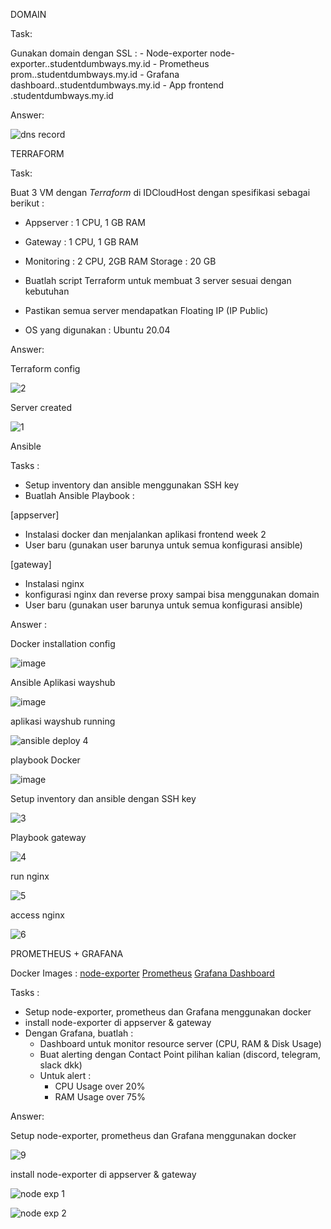 DOMAIN

Task:

Gunakan domain dengan SSL :
     - Node-exporter
node-exporter.<nama>.studentdumbways.my.id
        -  Prometheus
prom.<nama>.studentdumbways.my.id
         -  Grafana
dashboard.<nama>.studentdumbways.my.id
          -  App frontend
<nama>.studentdumbways.my.id

Answer:
     
![dns record](https://github.com/bonbonz000/devops16-dw-bani/assets/91004163/9cc44b57-932c-4ad9-a840-8fdec36c45e4)


TERRAFORM

Task:

Buat 3 VM dengan *Terraform* di IDCloudHost dengan spesifikasi sebagai berikut :
   - Appserver : 1 CPU, 1 GB RAM
   - Gateway : 1 CPU, 1 GB RAM
   - Monitoring : 2 CPU, 2GB RAM
    Storage : 20 GB
     
- Buatlah script Terraform untuk membuat 3 server sesuai dengan kebutuhan
- Pastikan semua server mendapatkan Floating IP (IP Public)
- OS yang digunakan : Ubuntu 20.04


Answer:

Terraform config
     
![2](https://user-images.githubusercontent.com/91004163/236704086-196152eb-a091-4642-a5d5-e19f252ddfb3.PNG)


 Server created
     
![1](https://user-images.githubusercontent.com/91004163/236704084-e8e70950-48e6-4e1e-a891-4ba88764f234.PNG)

     
     
Ansible
     
Tasks :
- Setup inventory dan ansible menggunakan SSH key
- Buatlah Ansible Playbook :

[appserver]
- Instalasi docker dan menjalankan aplikasi frontend week 2
- User baru (gunakan user barunya untuk semua konfigurasi ansible)

[gateway]
- Instalasi nginx
- konfigurasi nginx dan reverse proxy sampai bisa menggunakan domain
- User baru (gunakan user barunya untuk semua konfigurasi ansible)
     
Answer :

Docker installation config

![image](https://user-images.githubusercontent.com/91004163/236724701-6372f51e-d292-480c-9b10-76e656951725.png)
     
Ansible Aplikasi wayshub

![image](https://github.com/bonbonz000/devops16-dw-bani/assets/91004163/d8afa3ac-d1d5-47f5-ac97-b66c586026d9)

     
aplikasi wayshub running
     
![ansible deploy 4](https://github.com/bonbonz000/devops16-dw-bani/assets/91004163/d1e88583-8f3d-4185-b1e8-fc030d7d507c)
     
     
playbook Docker
  
![image](https://user-images.githubusercontent.com/91004163/236728240-942fdd74-a4c2-403c-8fe7-93b818449179.png)

     
Setup inventory dan ansible dengan SSH key
     
![3](https://user-images.githubusercontent.com/91004163/236711834-538efe11-38f8-4682-809f-6bcf4aae2724.PNG)

 Playbook gateway
     
![4](https://user-images.githubusercontent.com/91004163/236712009-a1057e23-0f32-4cbd-9a20-33e045d4e4a9.PNG)
     
 run nginx

![5](https://user-images.githubusercontent.com/91004163/236712542-573d262b-a3ff-40a6-a322-5efd8b57050b.PNG)
     

access nginx

![6](https://user-images.githubusercontent.com/91004163/236712550-ad5725fd-89f8-4c74-9861-cd2187588f33.PNG)
     
     
PROMETHEUS + GRAFANA
     
Docker Images :
[node-exporter](https://hub.docker.com/r/prom/node-exporter)
[Prometheus](https://hub.docker.com/r/prom/prometheus)
[Grafana Dashboard](https://hub.docker.com/r/grafana/grafana)


Tasks :
     
- Setup node-exporter, prometheus dan Grafana menggunakan docker
- install node-exporter di appserver & gateway
- Dengan Grafana, buatlah :
    -  Dashboard untuk monitor resource server (CPU, RAM & Disk Usage)
    -  Buat alerting dengan Contact Point pilihan kalian (discord, telegram, slack dkk)
    -  Untuk alert :
         - CPU Usage over 20%
         - RAM Usage over 75%

     
 Answer:

 Setup node-exporter, prometheus dan Grafana menggunakan docker
     
 ![9](https://user-images.githubusercontent.com/91004163/236971912-f770f7d6-02d5-43f9-9fb1-fcce455d1380.PNG)
     
 install node-exporter di appserver & gateway
     
![node exp 1](https://github.com/bonbonz000/devops16-dw-bani/assets/91004163/216825f7-ac88-488e-b88f-021da2c1cec8)
     
![node exp 2](https://github.com/bonbonz000/devops16-dw-bani/assets/91004163/78eb38e1-36cb-4fb9-b498-2f8cd8728fb0)

